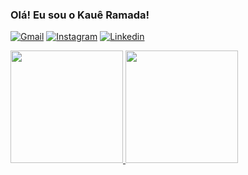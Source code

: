 ### Olá! Eu sou o Kauê Ramada!

[![Gmail](https://img.shields.io/badge/Gmail-D14836?style=for-the-badge&logo=gmail&logoColor=white)](kaueranjos@gmail.com)
[![Instagram](https://img.shields.io/badge/Instagram-E4405F?style=for-the-badge&logo=instagram&logoColor=white)](https://instagram.com/kaueramada?igshid=YTQwZjQ0NmI0OA==)
[![Linkedin](https://img.shields.io/badge/LinkedIn-0077B5?style=for-the-badge&logo=linkedin&logoColor=white)](https://www.linkedin.com/in/kauê-ramada-1692872a4/)

<div>
    <a href="https://github.com/KaueRamada">
    <img height = 180em src="https://github-readme-stats.vercel.app/api?username=KaueRamada&show_icons=true&theme=radical&locale=pt-br"/>
    <img height= 180em src="https://github-readme-stats.vercel.app/api/top-langs/?username=KaueRamada&layout=compact&locale=pt-br&theme=radical"/>
</div>
